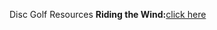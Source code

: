 Disc Golf Resources
<b>Riding the Wind:</b><a href=https://omnipotynt.github.io/discgolf/ridingthewind.html>click here</a>

